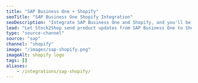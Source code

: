 ```yaml
---
title: "SAP Business One + Shopify"
seoTitle: "SAP Business One Shopify Integration"
seoDescription: "Integrate SAP Business One and Shopify, and you'll be able to streamline your workflow, simplify the ordering process and save time - and money. Find out more about how a SAP Business One Shopify Integration can help your business."
lead: "Let Stock2Shop send product updates from SAP Business One to Shopify, as well as automatically raise online orders directly into your ERP and instruct your warehouse to fulfill the order. Here’s how we can help you streamline your workflow."
type: "source-channel"
source: "sap"
channel: "shopify"
image: "/images/sap-shopify.png"
imageAlt: shopify logo
tags: []
aliases:
    - /integrations/sap-shopify/
---
```

    
